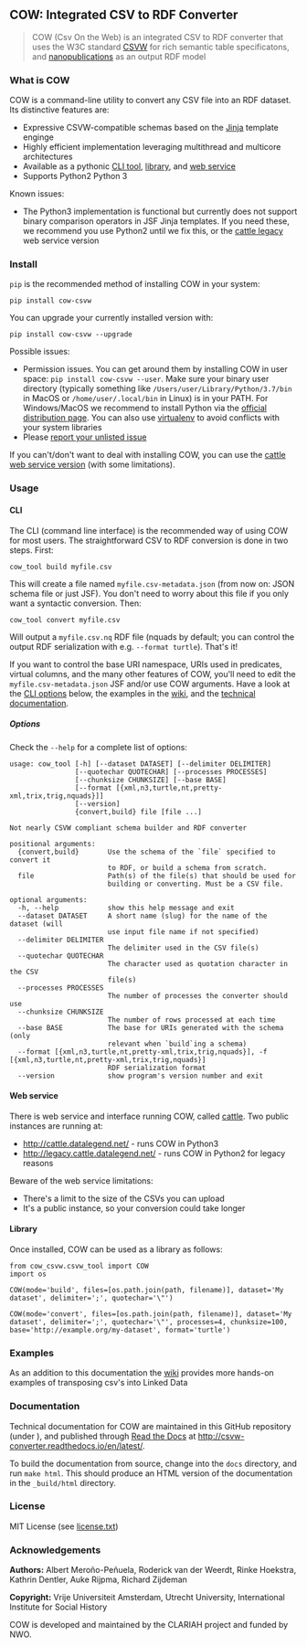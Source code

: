 ## COW: Integrated CSV to RDF Converter

> COW (Csv On the Web) is an integrated CSV to RDF converter that uses the W3C standard [CSVW](https://www.w3.org/TR/tabular-data-primer/) for rich semantic table specificatons, and [nanopublications](http://nanopub.org/) as an output RDF model



### What is COW

COW is a command-line utility to convert any CSV file into an RDF dataset. Its distinctive features are:

- Expressive CSVW-compatible schemas based on the [Jinja](https://github.com/pallets/jinja) template enginge
- Highly efficient implementation leveraging multithread and multicore architectures
- Available as a pythonic [CLI tool](#cli), [library](#library), and [web service](#web-service)
- Supports Python2 Python 3

Known issues:
- The Python3 implementation is functional but currently does not support binary comparison operators in JSF Jinja templates. If you need these, we recommend you use Python2 until we fix this, or the [cattle legacy](http://legacy.cattle.datalegend.net/) web service version

### Install

`pip` is the recommended method of installing COW in your system:

```
pip install cow-csvw
```

You can upgrade your currently installed version with:

```
pip install cow-csvw --upgrade
```

Possible issues:

- Permission issues. You can get around them by installing COW in user space: `pip install cow-csvw --user`. Make sure your binary user directory (typically something like `/Users/user/Library/Python/3.7/bin` in MacOS or `/home/user/.local/bin` in Linux) is in your PATH. For Windows/MacOS we recommend to install Python via the [official distribution page](https://www.python.org/downloads/). You can also use [virtualenv](https://virtualenv.pypa.io/en/latest/) to avoid conflicts with your system libraries
- Please [report your unlisted issue](https://github.com/CLARIAH/COW/issues/new)

If you can't/don't want to deal with installing COW, you can use the [cattle](http://cattle.datalegend.net/) [web service version](#web-service) (with some limitations).

### Usage

#### CLI

The CLI (command line interface) is the recommended way of using COW for most users. The straightforward CSV to RDF conversion is done in two steps. First:

```
cow_tool build myfile.csv
```

This will create a file named `myfile.csv-metadata.json` (from now on: JSON schema file or just JSF). You don't need to worry about this file if you only want a syntactic conversion. Then:

```
cow_tool convert myfile.csv
```

Will output a `myfile.csv.nq` RDF file (nquads by default; you can control the output RDF serialization with e.g. ``--format turtle``). That's it!

If you want to control the base URI namespace, URIs used in predicates, virtual columns, and the many other features of COW, you'll need to edit the `myfile.csv-metadata.json` JSF and/or use COW arguments. Have a look at the [CLI options](#options) below, the examples in the [wiki](https://github.com/CLARIAH/COW/wiki), and the [technical documentation](http://csvw-converter.readthedocs.io/en/latest/).

##### Options

Check the ``--help`` for a complete list of options:

```
usage: cow_tool [-h] [--dataset DATASET] [--delimiter DELIMITER]
                [--quotechar QUOTECHAR] [--processes PROCESSES]
                [--chunksize CHUNKSIZE] [--base BASE]
                [--format [{xml,n3,turtle,nt,pretty-xml,trix,trig,nquads}]]
                [--version]
                {convert,build} file [file ...]

Not nearly CSVW compliant schema builder and RDF converter

positional arguments:
  {convert,build}       Use the schema of the `file` specified to convert it
                        to RDF, or build a schema from scratch.
  file                  Path(s) of the file(s) that should be used for
                        building or converting. Must be a CSV file.

optional arguments:
  -h, --help            show this help message and exit
  --dataset DATASET     A short name (slug) for the name of the dataset (will
                        use input file name if not specified)
  --delimiter DELIMITER
                        The delimiter used in the CSV file(s)
  --quotechar QUOTECHAR
                        The character used as quotation character in the CSV
                        file(s)
  --processes PROCESSES
                        The number of processes the converter should use
  --chunksize CHUNKSIZE
                        The number of rows processed at each time
  --base BASE           The base for URIs generated with the schema (only
                        relevant when `build`ing a schema)
  --format [{xml,n3,turtle,nt,pretty-xml,trix,trig,nquads}], -f [{xml,n3,turtle,nt,pretty-xml,trix,trig,nquads}]
                        RDF serialization format
  --version             show program's version number and exit
```

#### Web service

There is web service and interface running COW, called [cattle](http://cattle.datalegend.net/). Two public instances are running at:

- http://cattle.datalegend.net/ - runs COW in Python3
- http://legacy.cattle.datalegend.net/ - runs COW in Python2 for legacy reasons

Beware of the web service limitations:

- There's a limit to the size of the CSVs you can upload
- It's a public instance, so your conversion could take longer

#### Library

Once installed, COW can be used as a library as follows:

```
from cow_csvw.csvw_tool import COW
import os

COW(mode='build', files=[os.path.join(path, filename)], dataset='My dataset', delimiter=';', quotechar='\"')

COW(mode='convert', files=[os.path.join(path, filename)], dataset='My dataset', delimiter=';', quotechar='\"', processes=4, chunksize=100, base='http://example.org/my-dataset', format='turtle')
```

### Examples

 As an addition to this documentation the [wiki](https://github.com/CLARIAH/COW/wiki) provides more hands-on examples of transposing csv's into Linked Data

### Documentation

Technical documentation for COW are maintained in this GitHub repository (under <docs>), and published through [Read the Docs](http://readthedocs.org) at <http://csvw-converter.readthedocs.io/en/latest/>.

To build the documentation from source, change into the `docs` directory, and run `make html`. This should produce an HTML version of the documentation in the `_build/html` directory.

### License

MIT License (see [license.txt](license.txt))

### Acknowledgements

**Authors:**    Albert Meroño-Peñuela, Roderick van der Weerdt, Rinke Hoekstra, Kathrin Dentler, Auke Rijpma, Richard Zijdeman

**Copyright:**  Vrije Universiteit Amsterdam, Utrecht University, International Institute for Social History


COW is developed and maintained by the CLARIAH project and funded by NWO.
